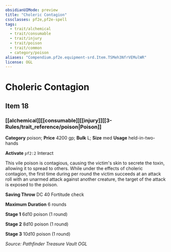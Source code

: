 ```yaml
---
obsidianUIMode: preview
title: "Choleric Contagion"
cssclasses: pf2e,pf2e-spell
tags:
  - trait/alchemical
  - trait/consumable
  - trait/injury
  - trait/poison
  - trait/common
  - category/poison
aliases: "Compendium.pf2e.equipment-srd.Item.TSMeh3NfrVEMulWR"
license: OGL
---
```

# Choleric Contagion
## Item 18
### [[alchemical]][[consumable]][[injury]][[3-Rules/trait_reference/poison|Poison]]

**Category** poison; 
**Price** 4200 gp; 
**Bulk** L; **Size** med
**Usage** held-in-two-hands

**Activate** `pf2:2` Interact

This vile poison is contagious, causing the victim's skin to secrete the toxin, allowing it to spread to others. While under the effects of choleric contagion, the first time during per round the victim succeeds at an attack roll with an unarmed attack against another creature, the target of the attack is exposed to the poison.

**Saving Throw** DC 40 Fortitude check

**Maximum Duration** 6 rounds

**Stage 1** 6d10 poison (1 round)

**Stage 2** 8d10 poison (1 round)

**Stage 3** 10d10 poison (1 round)

*Source: Pathfinder Treasure Vault*
*OGL*
